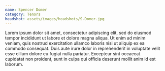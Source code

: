 ```yaml
---
name: Spencer Domer
category: Tenors
headshot: assets/images/headshots/S-Domer.jpg
---
```


Lorem ipsum dolor sit amet, consectetur adipiscing elit, sed do eiusmod tempor incididunt ut
labore et dolore magna aliqua. Ut enim ad minim veniam, quis nostrud exercitation ullamco
laboris nisi ut aliquip ex ea commodo consequat. Duis aute irure dolor in reprehenderit in
voluptate velit esse cillum dolore eu fugiat nulla pariatur. Excepteur sint occaecat cupidatat non
proident, sunt in culpa qui officia deserunt mollit anim id est laborum.
